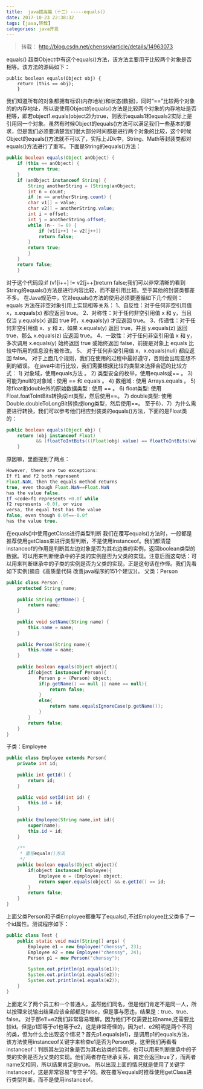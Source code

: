 ```yaml
---
title:  java提高篇（十二）-----equals()
date: 2017-10-23 22:38:32
tags: [java,转载]
categories: java开发
---
```

> 转载： http://blog.csdn.net/chenssy/article/details/14963073

 equals()
       超类Object中有这个equals()方法，该方法主要用于比较两个对象是否相等。该方法的源码如下：
```
public boolean equals(Object obj) {  
    return (this == obj);  
    }  
```
我们知道所有的对象都拥有标识(内存地址)和状态(数据)，同时“==”比较两个对象的的内存地址，所以说使用Object的equals()方法是比较两个对象的内存地址是否相等，即若object1.equals(object2)为true，则表示equals1和equals2实际上是引用同一个对象。虽然有时候Object的equals()方法可以满足我们一些基本的要求，但是我们必须要清楚我们很大部分时间都是进行两个对象的比较，这个时候Object的equals()方法就不可以了，实际上JDk中，String、Math等封装类都对equals()方法进行了重写。下面是String的equals()方法：
<!-- more -->
```java
public boolean equals(Object anObject) {  
    if (this == anObject) {  
        return true;  
    }  
    if (anObject instanceof String) {  
        String anotherString = (String)anObject;  
        int n = count;  
        if (n == anotherString.count) {  
        char v1[] = value;  
        char v2[] = anotherString.value;  
        int i = offset;  
        int j = anotherString.offset;  
        while (n-- != 0) {  
            if (v1[i++] != v2[j++])  
            return false;  
        }  
        return true;  
        }  
    }  
    return false;  
    }  
```
对于这个代码段:if (v1[i++] != v2[j++])return false;我们可以非常清晰的看到String的equals()方法是进行内容比较，而不是引用比较。至于其他的封装类都差不多。
在Java规范中，它对equals()方法的使用必须要遵循如下几个规则：
equals 方法在非空对象引用上实现相等关系：
      1、自反性：对于任何非空引用值 x，x.equals(x) 都应返回 true。
      2、对称性：对于任何非空引用值 x 和 y，当且仅当 y.equals(x) 返回 true 时，x.equals(y) 才应返回 true。
      3、传递性：对于任何非空引用值 x、y 和 z，如果 x.equals(y) 返回 true，并且 y.equals(z) 返回 true，那么 x.equals(z) 应返回 true。
      4、一致性：对于任何非空引用值 x 和 y，多次调用 x.equals(y) 始终返回 true 或始终返回 false，前提是对象上 equals 比较中所用的信息没有被修改。
      5、 对于任何非空引用值 x，x.equals(null) 都应返回 false。
       对于上面几个规则，我们在使用的过程中最好遵守，否则会出现意想不到的错误。
       在java中进行比较，我们需要根据比较的类型来选择合适的比较方式：
      1) 对象域，使用equals方法 。 
       2) 类型安全的枚举，使用equals或== 。
       3) 可能为null的对象域 : 使用 == 和 equals 。
       4) 数组域 : 使用 Arrays.equals 。
       5) 除float和double外的原始数据类型 : 使用 == 。
       6) float类型: 使用Float.foatToIntBits转换成int类型，然后使用==。
       7) double类型: 使用Double.doubleToLongBit转换成long类型，然后使用==。
       至于6）、7）为什么需要进行转换，我们可以参考他们相应封装类的equals()方法，下面的是Float类的：
```java
public boolean equals(Object obj) {  
    return (obj instanceof Float)  
           && (floatToIntBits(((Float)obj).value) == floatToIntBits(value));  
    }  
```
原因嘛，里面提到了两点：
```java
However, there are two exceptions:  
If f1 and f2 both represent  
Float.NaN, then the equals method returns  
true, even though Float.NaN==Float.NaN  
has the value false.  
If <code>f1 represents +0.0f while  
f2 represents -0.0f, or vice  
versa, the equal test has the value  
false, even though 0.0f==-0.0f  
has the value true.  
```
在equals()中使用getClass进行类型判断
我们在覆写equals()方法时，一般都是推荐使用getClass来进行类型判断，不是使用instanceof。我们都清楚instanceof的作用是判断其左边对象是否为其右边类的实例，返回boolean类型的数据。可以用来判断继承中的子类的实例是否为父类的实现。注意后面这句话：可以用来判断继承中的子类的实例是否为父类的实现，正是这句话在作怪。我们先看如下实例(摘自《高质量代码 改善java程序的151个建议》)。
父类：Person
```java
public class Person {  
    protected String name;  
  
    public String getName() {  
        return name;  
    }  
  
    public void setName(String name) {  
        this.name = name;  
    }  
      
    public Person(String name){  
        this.name = name;  
    }  
      
    public boolean equals(Object object){  
        if(object instanceof Person){  
            Person p = (Person) object;  
            if(p.getName() == null || name == null){  
                return false;  
            }  
            else{  
                return name.equalsIgnoreCase(p.getName());  
            }  
        }  
        return false;  
    }  
} 
```
子类：Employee
```java
public class Employee extends Person{  
    private int id;  
      
    public int getId() {  
        return id;  
    }  
  
    public void setId(int id) {  
        this.id = id;  
    }  
  
    public Employee(String name,int id){  
        super(name);  
        this.id = id;  
    }  
      
    /** 
     * 重写equals()方法 
     */  
    public boolean equals(Object object){  
        if(object instanceof Employee){  
            Employee e = (Employee) object;  
            return super.equals(object) && e.getId() == id;  
        }  
        return false;  
    }  
}  
```
上面父类Person和子类Employee都重写了equals(),不过Employee比父类多了一个id属性。测试程序如下：
```java
public class Test {  
    public static void main(String[] args) {  
        Employee e1 = new Employee("chenssy", 23);  
        Employee e2 = new Employee("chenssy", 24);  
        Person p1 = new Person("chenssy");  
          
        System.out.println(p1.equals(e1));  
        System.out.println(p1.equals(e2));  
        System.out.println(e1.equals(e2));  
    }  
}  
```
上面定义了两个员工和一个普通人，虽然他们同名，但是他们肯定不是同一人，所以按理来说输出结果应该全部都是false，但是事与愿违，结果是：true、true、false。
对于那e1!=e2我们非常容易理解，因为他们不仅需要比较name,还需要比较id。但是p1即等于e1也等于e2，这是非常奇怪的，因为e1、e2明明是两个不同的类，但为什么会出现这个情况？首先p1.equals(e1)，是调用p1的equals方法，该方法使用instanceof关键字来检查e1是否为Person类，这里我们再看看instanceof：判断其左边对象是否为其右边类的实例，也可以用来判断继承中的子类的实例是否为父类的实现。他们两者存在继承关系，肯定会返回true了，而两者name又相同，所以结果肯定是true。
所以出现上面的情况就是使用了关键字instanceof，这是非常容易“专空子”的。故在覆写equals时推荐使用getClass进行类型判断。而不是使用instanceof。